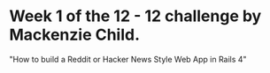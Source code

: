 # Week 1 of the 12 - 12 challenge by Mackenzie Child. 

"How to build a Reddit or Hacker News Style Web App in Rails 4"
